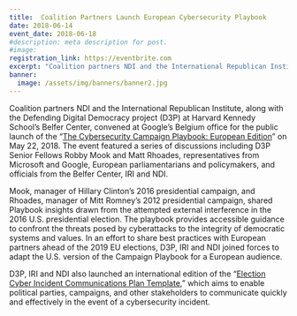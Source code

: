 ```yaml
---
title:  Coalition Partners Launch European Cybersecurity Playbook
date: 2018-06-14
event_date: 2018-06-18
#description: meta description for post.
#image:
registration_link: https://eventbrite.com
excerpt: "Coalition partners NDI and the International Republican Institute, along with the Defending Digital Democracy project (D3P) at Harvard Kennedy School’s Belfer Center, convened at Google’s Belgium office for the public launch of the “The Cybersecurity Campaign Playbook: European Edition” on May 22, 2018."
banner:
  image: /assets/img/banners/banner2.jpg
---
```

Coalition partners NDI and the International Republican Institute, along with the Defending Digital Democracy project (D3P) at Harvard Kennedy School’s Belfer Center, convened at Google’s Belgium office for the public launch of the “[The Cybersecurity Campaign Playbook: European Edition][playbook]” on May 22, 2018. The event featured a series of discussions including D3P Senior Fellows Robby Mook and Matt Rhoades, representatives from Microsoft and Google, European parliamentarians and policymakers, and officials from the Belfer Center, IRI and NDI.

Mook, manager of Hillary Clinton’s 2016 presidential campaign, and Rhoades, manager of Mitt Romney’s 2012 presidential campaign, shared Playbook insights drawn from the attempted external interference in the 2016 U.S. presidential election. The playbook provides accessible guidance to confront the threats posed by cyberattacks to the integrity of democratic systems and values.  In an effort to share best practices with European partners ahead of the 2019 EU elections, D3P, IRI and NDI joined forces to adapt the U.S. version of the Campaign Playbook for a European audience.

D3P, IRI and NDI also launched an international edition of the “[Election Cyber Incident Communications Plan Template][incident-tpl],” which aims to enable political parties, campaigns, and other stakeholders to communicate quickly and effectively in the event of a cybersecurity incident.

[playbook]: https://www.ndi.org/publications/cybersecurity-campaign-playbook-european-edition
[incident-tpl]: https://www.ndi.org/publications/election-cyber-incident-communications-plan-template-political-parties-and-campaigns
